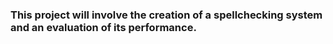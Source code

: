 ### This project will involve the creation of a spellchecking system and an evaluation of its performance. 
